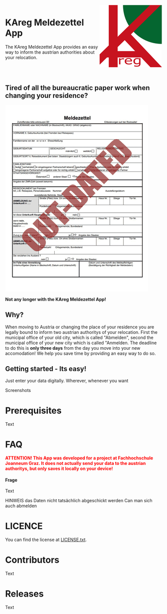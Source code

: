 <img src="KAreg-logo_readme.gif" style="max-width:100%;" height="200px" align="right">
<h1>KAreg Meldezettel App</h1>
<p>The KAreg Meldezettel App provides an easy way to inform the austrian authorities about your relocation.</p>
<br><br>

<h2>Tired of all the bureaucratic paper work when changing your residence?</h2>
<img src="project_management/meldezettel.gif">
<p><b>Not any longer with the KAreg Meldezettel App!</b></p>

<h2>Why?</h2>
<p>When moving to Austria or changing the place of your residence you are legally bound to inform two austrian authoritys of your relocation. First the municipal office of your old city, which is called "Abmelden", second the municipal office of your new city which is called "Anmelden. The deadline to do this is <b>only three days</b> from the day you move into your new accomodation! We help you save time by providing an easy way to do so.</p>

<h2>Getting started - Its easy!</h2>
<p>Just enter your data digitally. Wherever, whenever you want</p>
Screenshots

<h1>Prerequisites</h1>
<p>Text</p>

<h1>FAQ</h1>
<p><span style="color:red;"><b>ATTENTION! This App was developed for a project at Fachhochschule Joanneum Graz. It does not actually send your data to the austrian authoritys, but only saves it locally on your device!</b></span></p>

<h4>Frage</h4>
<p>Text</p>
HINWEIS das Daten nicht tatsächlich abgeschickt werden
Can man sich auch abmelden

<h1>LICENCE</h1>
<p>You can find the license at <a href="LICENSE.txt">LICENSE.txt</a>.</p>

<h1>Contributors</h1>
<p>Text</p>

<h1>Releases</h1>
<p>Text</p>

